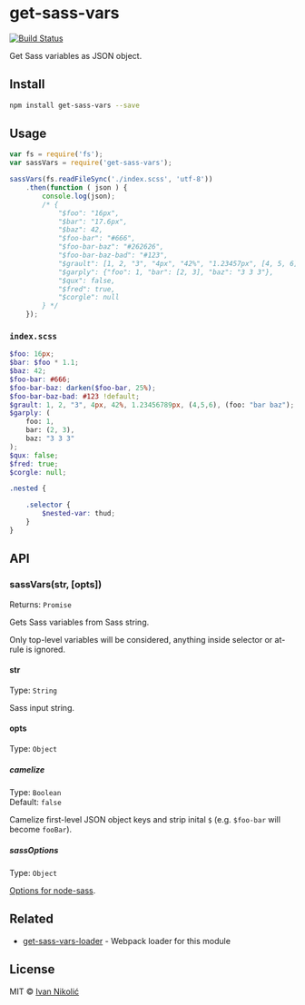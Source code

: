 # get-sass-vars

[![Build Status][ci-img]][ci]

Get Sass variables as JSON object.

## Install

```sh
npm install get-sass-vars --save
```

## Usage

```js
var fs = require('fs');
var sassVars = require('get-sass-vars');

sassVars(fs.readFileSync('./index.scss', 'utf-8'))
	.then(function ( json ) {
		console.log(json);
		/* {
			"$foo": "16px",
			"$bar": "17.6px",
			"$baz": 42,
			"$foo-bar": "#666",
			"$foo-bar-baz": "#262626",
			"$foo-bar-baz-bad": "#123",
			"$grault": [1, 2, "3", "4px", "42%", "1.23457px", [4, 5, 6], {"foo": "bar baz"}],
			"$garply": {"foo": 1, "bar": [2, 3], "baz": "3 3 3"},
			"$qux": false,
			"$fred": true,
			"$corgle": null
		} */
	});
```

### `index.scss`

```scss
$foo: 16px;
$bar: $foo * 1.1;
$baz: 42;
$foo-bar: #666;
$foo-bar-baz: darken($foo-bar, 25%);
$foo-bar-baz-bad: #123 !default;
$grault: 1, 2, "3", 4px, 42%, 1.23456789px, (4,5,6), (foo: "bar baz");
$garply: (
	foo: 1,
	bar: (2, 3),
	baz: "3 3 3"
);
$qux: false;
$fred: true;
$corgle: null;

.nested {

	.selector {
		$nested-var: thud;
	}
}
```

## API

### sassVars(str, [opts])

Returns: `Promise`

Gets Sass variables from Sass string.

Only top-level variables will be considered, anything inside selector or at-rule is ignored.

#### str

Type: `String`

Sass input string.

#### opts

Type: `Object`

##### camelize

Type: `Boolean`  
Default: `false`

Camelize first-level JSON object keys and strip inital `$` (e.g. `$foo-bar` will become `fooBar`).

##### sassOptions

Type: `Object`

[Options for node-sass][node-sass-options].

## Related

* [get-sass-vars-loader][get-sass-vars-loader] - Webpack loader for this module

## License

MIT © [Ivan Nikolić](http://ivannikolic.com)

[ci]: https://travis-ci.org/niksy/get-sass-vars
[ci-img]: https://travis-ci.org/niksy/get-sass-vars.svg?branch=master
[node-sass-options]: https://github.com/sass/node-sass#options
[get-sass-vars-loader]: https://github.com/brianvoe/get-sass-vars-loader

